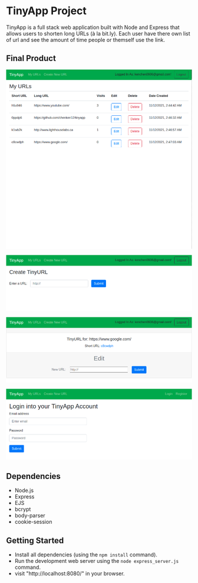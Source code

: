 # TinyApp Project

TinyApp is a full stack web application built with Node and Express that allows users to shorten long URLs (à la bit.ly).
Each user have there own list of url and see the amount of time people or themself use the link.

## Final Product

!["Home Page"](https://github.com/chenken12/tinyapp/blob/master/docs/home.png?raw=true)

!["Add Url"](https://github.com/chenken12/tinyapp/blob/master/docs/add-url.png?raw=true)

!["Edit Url"](https://github.com/chenken12/tinyapp/blob/master/docs/edit-url.png?raw=true)

!["Login Page"](https://github.com/chenken12/tinyapp/blob/master/docs/login.png?raw=true)

## Dependencies

- Node.js
- Express
- EJS
- bcrypt
- body-parser
- cookie-session

## Getting Started

- Install all dependencies (using the `npm install` command).
- Run the development web server using the `node express_server.js` command.
- visit "http://localhost:8080/" in your browser.
